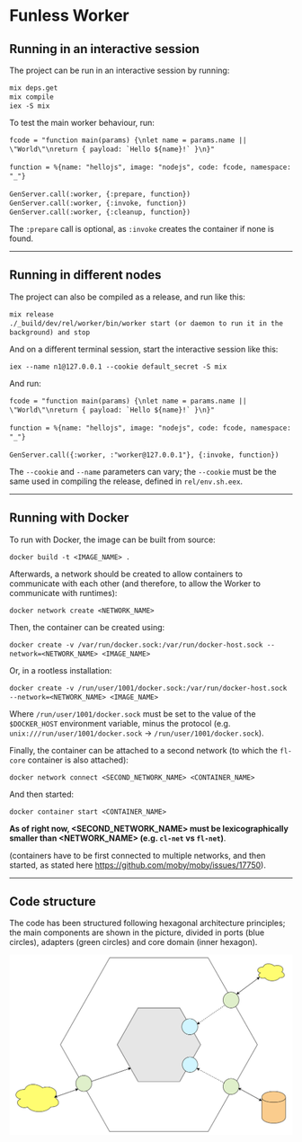 # Funless Worker

## Running in an interactive session

The project can be run in an interactive session by running:
```
mix deps.get
mix compile
iex -S mix
```

To test the main worker behaviour, run:
```
fcode = "function main(params) {\nlet name = params.name || \"World\"\nreturn { payload: `Hello ${name}!` }\n}"

function = %{name: "hellojs", image: "nodejs", code: fcode, namespace: "_"}

GenServer.call(:worker, {:prepare, function})
GenServer.call(:worker, {:invoke, function})
GenServer.call(:worker, {:cleanup, function})
```

The `:prepare` call is optional, as `:invoke` creates the container if none is found.

___

## Running in different nodes

The project can also be compiled as a release, and run like this:
```
mix release
./_build/dev/rel/worker/bin/worker start (or daemon to run it in the background) and stop 
```

And on a different terminal session, start the interactive session like this:
```
iex --name n1@127.0.0.1 --cookie default_secret -S mix
```

And run:
```
fcode = "function main(params) {\nlet name = params.name || \"World\"\nreturn { payload: `Hello ${name}!` }\n}"

function = %{name: "hellojs", image: "nodejs", code: fcode, namespace: "_"}

GenServer.call({:worker, :"worker@127.0.0.1"}, {:invoke, function})
```

The `--cookie` and `--name` parameters can vary; the `--cookie` must be the same used in compiling the release, defined in `rel/env.sh.eex`.

___

## Running with Docker

To run with Docker, the image can be built from source:
```
docker build -t <IMAGE_NAME> .
```

Afterwards, a network should be created to allow containers to communicate with each other (and therefore, to allow the Worker to communicate with runtimes):
```
docker network create <NETWORK_NAME>
```

Then, the container can be created using:
```
docker create -v /var/run/docker.sock:/var/run/docker-host.sock --network=<NETWORK_NAME> <IMAGE_NAME>
```

Or, in a rootless installation:
```
docker create -v /run/user/1001/docker.sock:/var/run/docker-host.sock --network=<NETWORK_NAME> <IMAGE_NAME>
```

Where `/run/user/1001/docker.sock` must be set to the value of the `$DOCKER_HOST` environment variable, minus the protocol (e.g. `unix:///run/user/1001/docker.sock` -> `/run/user/1001/docker.sock`).

Finally, the container can be attached to a second network (to which the `fl-core` container is also attached):
```
docker network connect <SECOND_NETWORK_NAME> <CONTAINER_NAME>
```

And then started:
```
docker container start <CONTAINER_NAME>
```

**As of right now, <SECOND_NETWORK_NAME> must be lexicographically smaller than <NETWORK_NAME> (e.g. `cl-net` vs `fl-net`)**.

(containers have to be first connected to multiple networks, and then started, as stated here https://github.com/moby/moby/issues/17750).
___

## Code structure

The code has been structured following hexagonal architecture principles; the main components are shown in the picture, divided in ports (blue circles), adapters (green circles) and core domain (inner hexagon).

![](docs/Worker_hexagonal.svg)
